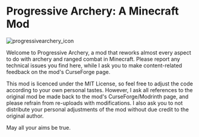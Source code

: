 # Progressive Archery: A Minecraft Mod


![progressivearchery_icon](https://user-images.githubusercontent.com/117603129/234379969-38b4face-04d7-4d01-964d-c999efccd91f.png)

Welcome to Progressive Archery, a mod that reworks almost every aspect to do with archery and ranged combat in Minecraft.
Please report any technical issues you find here, while I ask you to make content-related feedback on the mod's CurseForge page. 

This mod is licenced under the MIT License, so feel free to adjust the code according to your own personal tastes. However, I ask all references to the original mod be made back to the mod's CurseForge/Modrinth page, and please refrain from re-uploads with modifications. I also ask you to not distribute your personal adjustments of the mod without due credit to the original author.

May all your aims be true.
